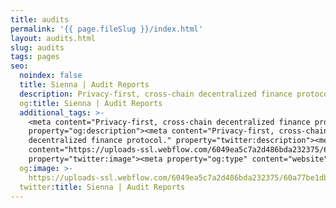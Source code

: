 ```yaml
---
title: audits
permalink: '{{ page.fileSlug }}/index.html'
layout: audits.html
slug: audits
tags: pages
seo:
  noindex: false
  title: Sienna | Audit Reports
  description: Privacy-first, cross-chain decentralized finance protocol.
  og:title: Sienna | Audit Reports
  additional_tags: >-
    <meta content="Privacy-first, cross-chain decentralized finance protocol."
    property="og:description"><meta content="Privacy-first, cross-chain
    decentralized finance protocol." property="twitter:description"><meta
    content="https://uploads-ssl.webflow.com/6049ea5c7a2d486bda232375/60a77be1dbf7c429d5001b6e_Open%20Graph%20Image%20Frontpage%202.0.jpg"
    property="twitter:image"><meta property="og:type" content="website">
  og:image: >-
    https://uploads-ssl.webflow.com/6049ea5c7a2d486bda232375/60a77be1dbf7c429d5001b6e_Open%20Graph%20Image%20Frontpage%202.0.jpg
  twitter:title: Sienna | Audit Reports
---
```



